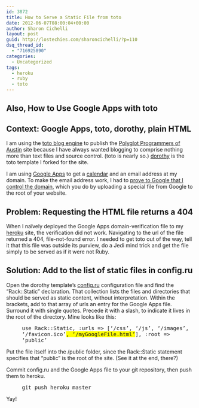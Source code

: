 ```yaml
---
id: 3872
title: How to Serve a Static File from toto
date: 2012-06-07T08:00:04+00:00
author: Sharon Cichelli
layout: post
guid: http://lostechies.com/sharoncichelli/?p=110
dsq_thread_id:
  - "716925890"
categories:
  - Uncategorized
tags:
  - heroku
  - ruby
  - toto
---
```

## Also, How to Use Google Apps with toto

## Context: Google Apps, toto, dorothy, plain HTML

I am using the [toto blog engine](https://github.com/cloudhead/toto) to publish the [Polyglot Programmers of Austin](http://www.polyglotprogrammers.org/) site because I have always wanted blogging to comprise nothing more than text files and source control. (toto is nearly so.) [dorothy](https://github.com/cloudhead/dorothy) is the toto template I forked for the site.

I am using [Google Apps](http://www.google.com/apps/index1.html) to get a [calendar](http://www.polyglotprogrammers.org/calendar) and an email address at my domain. To make the email address work, I had to [prove to Google that I control the domain](http://support.google.com/a/bin/answer.py?hl=en&answer=60216), which you do by uploading a special file from Google to the root of your website.

## Problem: Requesting the HTML file returns a 404

When I na&iuml;vely deployed the Google Apps domain-verification file to my [heroku](http://www.heroku.com/) site, the verification did not work. Navigating to the url of the file returned a 404, file-not-found error. I needed to get toto out of the way, tell it that this file was outside its purview, do a Jedi mind trick and get the file simply to be served as if it were not Ruby.

## Solution: Add to the list of static files in config.ru

Open the dorothy template&#8217;s [config.ru](https://github.com/cloudhead/dorothy/blob/master/config.ru) configuration file and find the &#8220;Rack::Static&#8221; declaration. That collection lists the files and directories that should be served as static content, without interpretation. Within the brackets, add to that array of urls an entry for the Google Apps file. Surround it with single quotes. Precede it with a slash, to indicate it lives in the root of the directory. Mine looks like this:

<p style="margin-left:3em; font-family:monospace">
  use Rack::Static, :urls => [&#8216;/css&#8217;, &#8216;/js&#8217;, &#8216;/images&#8217;, &#8216;/favicon.ico&#8217;<span style="background-color:yellow;">, &#8216;/myGoogleFile.html&#8217;</span>], :root => &#8216;public&#8217;
</p>

Put the file itself into the /public folder, since the Rack::Static statement specifies that &#8220;public&#8221; is the root of the site. (See it at the end, there?)

Commit config.ru and the Google Apps file to your git repository, then push them to heroku.

<p style="margin-left:3em; font-family:monospace">
  git push heroku master
</p>

Yay!